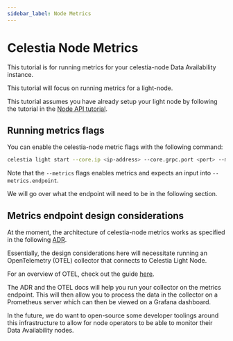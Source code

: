 ```yaml
---
sidebar_label: Node Metrics 
---
```


# Celestia Node Metrics

This tutorial is for running metrics for your celestia-node Data
Availability instance.

This tutorial will focus on running metrics for a light-node.

This tutorial assumes you have already setup your light node
by following the tutorial in the [Node API tutorial](../developers/node-tutorial).

## Running metrics flags

You can enable the celestia-node metric flags with the following
command:

<!-- markdownlint-disable MD013 -->
```sh
celestia light start --core.ip <ip-address> --core.grpc.port <port> --metrics --metrics.endpoint <ip-address:port> --gateway --gateway.addr <ip-address> --gateway.port <port>
```
<!-- markdownlint-enable MD013 -->

Note that the `--metrics` flags enables metrics and expects
an input into `--metrics.endpoint`.

We will go over what the endpoint will need to be in the following section.

## Metrics endpoint design considerations

At the moment, the architecture of celestia-node metrics
works as specified in the following [ADR](https://github.com/celestiaorg/celestia-node/blob/main/docs/adr/adr-010-incentivized-testnet-monitoring.md).

Essentially, the design considerations here will necessitate
running an OpenTelemetry (OTEL) collector that connects to Celestia
Light Node.

For an overview of OTEL, check out the guide [here](https://opentelemetry.io/docs/collector/).

The ADR and the OTEL docs will help you run your collector on the metrics endpoint.
This will then allow you to process the data in the collector on a
Prometheus server which can then be viewed on a Grafana dashboard.

In the future, we do want to open-source some developer toolings around
this infrastructure to allow for node operators to be able to monitor
their Data Availability nodes.
